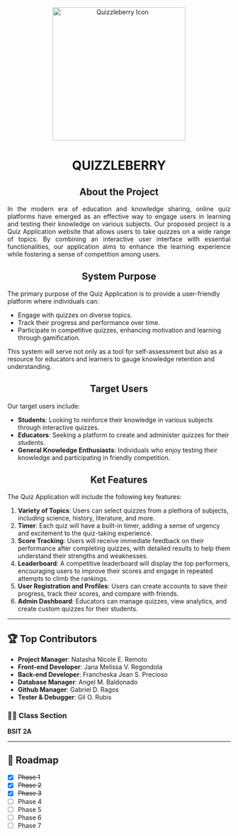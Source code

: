 <div align="center">
<img src="https://github.com/user-attachments/assets/43e6eb97-d7cb-4ba4-996c-550e8c5a4108" alt="Quizzleberry Icon" width="300" height="auto" />
<h1>QUIZZLEBERRY</h1>

  <h2 align="center">About the Project</h2>
  
  <p align="justify">
    In the modern era of education and knowledge sharing, online quiz platforms have emerged as an effective way to engage users in learning and testing their knowledge on various subjects. Our proposed project is a Quiz Application website that allows users to take quizzes on a wide range of topics. By combining an interactive user interface with essential functionalities, our application aims to enhance the learning experience while fostering a sense of competition among users.
  </p>

  <h2 align="center">System Purpose</h2>
</div>

The primary purpose of the Quiz Application is to provide a user-friendly platform where individuals can:
- Engage with quizzes on diverse topics.
- Track their progress and performance over time.
- Participate in competitive quizzes, enhancing motivation and learning through gamification.


This system will serve not only as a tool for self-assessment but also as a resource for educators and learners to gauge knowledge retention and understanding.

  <div>
    <h2 align="center">Target Users</h2>
  </div>

Our target users include:
  - **Students**: Looking to reinforce their knowledge in various subjects through interactive quizzes.
  - **Educators**: Seeking a platform to create and administer quizzes for their students.
  - **General Knowledge Enthusiasts**: Individuals who enjoy testing their knowledge and participating in friendly competition.

<div>
  <h2 align="center">Ket Features</h2>
</div>

The Quiz Application will include the following key features:
  1. **Variety of Topics**: Users can select quizzes from a plethora of subjects, including science, history, literature, and more. 
  2. **Timer**: Each quiz will have a built-in timer, adding a sense of urgency and excitement to the quiz-taking experience.
  3. **Score Tracking**: Users will receive immediate feedback on their performance after completing quizzes, with detailed results to help them understand their strengths and weaknesses.
  4. **Leaderboard**: A competitive leaderboard will display the top performers, encouraging users to improve their scores and engage in repeated attempts to climb the rankings.
  5. **User Registration and Profiles**: Users can create accounts to save their progress, track their scores, and compare with friends.
  6. **Admin Dashboard**: Educators can manage quizzes, view analytics, and create custom quizzes for their students.

---

## 🏆 Top Contributors

- **Project Manager**: Natasha Nicole E. Remoto
- **Front-end Developer**: Jana Melissa V. Regondola
- **Back-end Developer**: Francheska Jean S. Precioso
- **Database Manager**: Angel M. Baldonado
- **Github Manager**: Gabriel D. Ragos
- **Tester & Debugger**: Gil O. Rubis

### 👨‍🏫 Class Section

**BSIT 2A**

---

## 🧭 Roadmap

- [x] ~~Phase 1~~
- [x] ~~Phase 2~~
- [x] ~~Phase 3~~
- [ ] Phase 4
- [ ] Phase 5
- [ ] Phase 6
- [ ] Phase 7
